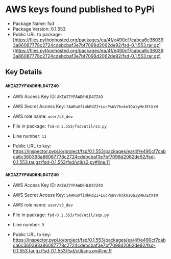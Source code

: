 # AWS keys found published to PyPi

* Package Name: fsd
* Package Version: 0.1.553
* Public URL to package: [https://files.pythonhosted.org/packages/ea/4f/e490cf7cabca6c360393a86087778c2724cdebcbaf3e7bf7098d2062de92/fsd-0.1.553.tar.gz](https://files.pythonhosted.org/packages/ea/4f/e490cf7cabca6c360393a86087778c2724cdebcbaf3e7bf7098d2062de92/fsd-0.1.553.tar.gz)

## Key Details

### `AKIAZ7YFAWD6HLD47Z4O`

* AWS Access Key ID: `AKIAZ7YFAWD6HLD47Z4O`
* AWS Secret Access Key: `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` 
* AWS role name: `user/s3_dev`
* File in package: `fsd-0.1.553/fsd/util/s3.py`
* Line number: `11`

* Public URL to key: https://inspector.pypi.io/project/fsd/0.1.553/packages/ea/4f/e490cf7cabca6c360393a86087778c2724cdebcbaf3e7bf7098d2062de92/fsd-0.1.553.tar.gz/fsd-0.1.553/fsd/util/s3.py#line.11



### `AKIAZ7YFAWD6HLD47Z4O`

* AWS Access Key ID: `AKIAZ7YFAWD6HLD47Z4O`
* AWS Secret Access Key: `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` 
* AWS role name: `user/s3_dev`
* File in package: `fsd-0.1.553/fsd/util/sqs.py`
* Line number: `9`

* Public URL to key: https://inspector.pypi.io/project/fsd/0.1.553/packages/ea/4f/e490cf7cabca6c360393a86087778c2724cdebcbaf3e7bf7098d2062de92/fsd-0.1.553.tar.gz/fsd-0.1.553/fsd/util/sqs.py#line.9


